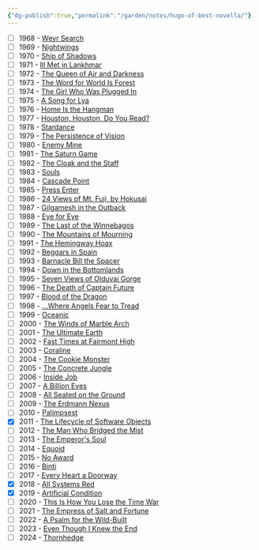 ```yaml
---
{"dg-publish":true,"permalink":"/garden/notes/hugo-of-best-novella/"}
---
```


- [ ] 1968 - [Weyr Search](https://en.wikipedia.org/wiki/Weyr_Search)
- [ ] 1969 - [Nightwings](https://en.wikipedia.org/wiki/Nightwings)
- [ ] 1970 - [Ship of Shadows](https://en.wikipedia.org/wiki/Ship_of_Shadows)
- [ ] 1971 - [Ill Met in Lankhmar](https://en.wikipedia.org/wiki/Ill_Met_in_Lankhmar)
- [ ] 1972 - [The Queen of Air and Darkness](https://en.wikipedia.org/wiki/The_Queen_of_Air_and_Darkness)
- [ ] 1973 - [The Word for World Is Forest](https://en.wikipedia.org/wiki/The_Word_for_World_Is_Forest)
- [ ] 1974 - [The Girl Who Was Plugged In](https://en.wikipedia.org/wiki/The_Girl_Who_Was_Plugged_In)
- [ ] 1975 - [A Song for Lya](https://en.wikipedia.org/wiki/A_Song_for_Lya)
- [ ] 1976 - [Home Is the Hangman](https://en.wikipedia.org/wiki/Home_Is_the_Hangman)
- [ ] 1977 - [Houston, Houston, Do You Read?](https://en.wikipedia.org/wiki/Houston,_Houston,_Do_You_Read%3F)
- [ ] 1978 - [Stardance](https://en.wikipedia.org/wiki/Stardance)
- [ ] 1979 - [The Persistence of Vision](https://en.wikipedia.org/wiki/The_Persistence_of_Vision)
- [ ] 1980 - [Enemy Mine](https://en.wikipedia.org/wiki/Enemy_Mine)
- [ ] 1981 - [The Saturn Game](https://en.wikipedia.org/wiki/The_Saturn_Game)
- [ ] 1982 - [The Cloak and the Staff](https://en.wikipedia.org/wiki/The_Cloak_and_the_Staff)
- [ ] 1983 - [Souls](https://en.wikipedia.org/wiki/Souls_(novella))
- [ ] 1984 - [Cascade Point](https://en.wikipedia.org/wiki/Cascade_Point)
- [ ] 1985 - [Press Enter](https://en.wikipedia.org/wiki/Press_Enter)
- [ ] 1986 - [24 Views of Mt. Fuji, by Hokusai](https://en.wikipedia.org/wiki/24_Views_of_Mt._Fuji,_by_Hokusai)
- [ ] 1987 - [Gilgamesh in the Outback](https://en.wikipedia.org/wiki/Gilgamesh_in_the_Outback)
- [ ] 1988 - [Eye for Eye](https://en.wikipedia.org/wiki/Eye_for_Eye)
- [ ] 1989 - [The Last of the Winnebagos](https://en.wikipedia.org/wiki/The_Last_of_the_Winnebagos)
- [ ] 1990 - [The Mountains of Mourning](https://en.wikipedia.org/wiki/The_Mountains_of_Mourning)
- [ ] 1991 - [The Hemingway Hoax](https://en.wikipedia.org/wiki/The_Hemingway_Hoax)
- [ ] 1992 - [Beggars in Spain](https://en.wikipedia.org/wiki/Beggars_in_Spain)
- [ ] 1993 - [Barnacle Bill the Spacer](https://en.wikipedia.org/wiki/Barnacle_Bill_the_Spacer)
- [ ] 1994 - [Down in the Bottomlands](https://en.wikipedia.org/wiki/Down_in_the_Bottomlands)
- [ ] 1995 - [Seven Views of Olduvai Gorge](https://en.wikipedia.org/wiki/Seven_Views_of_Olduvai_Gorge)
- [ ] 1996 - [The Death of Captain Future](https://en.wikipedia.org/wiki/The_Death_of_Captain_Future)
- [ ] 1997 - [Blood of the Dragon](https://en.wikipedia.org/wiki/Blood_of_the_Dragon)
- [ ] 1998 - [...Where Angels Fear to Tread](https://en.wikipedia.org/wiki/...Where_Angels_Fear_to_Tread)
- [ ] 1999 - [Oceanic](https://en.wikipedia.org/wiki/Oceanic_(novella))
- [ ] 2000 - [The Winds of Marble Arch](https://en.wikipedia.org/wiki/The_Winds_of_Marble_Arch)
- [ ] 2001 - [The Ultimate Earth](https://en.wikipedia.org/wiki/The_Ultimate_Earth)
- [ ] 2002 - [Fast Times at Fairmont High](https://en.wikipedia.org/wiki/Fast_Times_at_Fairmont_High)
- [ ] 2003 - [Coraline](https://en.wikipedia.org/wiki/Coraline)
- [ ] 2004 - [The Cookie Monster](https://en.wikipedia.org/wiki/The_Cookie_Monster)
- [ ] 2005 - [The Concrete Jungle](https://en.wikipedia.org/wiki/The_Concrete_Jungle)
- [ ] 2006 - [Inside Job](https://en.wikipedia.org/wiki/Inside_Job_(novella))
- [ ] 2007 - [A Billion Eves](https://en.wikipedia.org/wiki/A_Billion_Eves)
- [ ] 2008 - [All Seated on the Ground](https://en.wikipedia.org/wiki/All_Seated_on_the_Ground)
- [ ] 2009 - [The Erdmann Nexus](https://en.wikipedia.org/wiki/The_Erdmann_Nexus)
- [ ] 2010 - [Palimpsest](https://en.wikipedia.org/wiki/Palimpsest_(novella))
- [x] 2011 - [The Lifecycle of Software Objects](https://en.wikipedia.org/wiki/The_Lifecycle_of_Software_Objects)
- [ ] 2012 - [The Man Who Bridged the Mist](https://en.wikipedia.org/wiki/The_Man_Who_Bridged_the_Mist)
- [ ] 2013 - [The Emperor's Soul](https://en.wikipedia.org/wiki/The_Emperor%27s_Soul)
- [ ] 2014 - [Equoid](https://en.wikipedia.org/wiki/Equoid)
- [ ] 2015 - [No Award](https://en.wikipedia.org/wiki/Hugo_Award_for_Best_Novella#2015)
- [ ] 2016 - [Binti](https://en.wikipedia.org/wiki/Binti_(novella))
- [ ] 2017 - [Every Heart a Doorway](https://en.wikipedia.org/wiki/Every_Heart_a_Doorway)
- [x] 2018 - [All Systems Red](https://en.wikipedia.org/wiki/All_Systems_Red)
- [x] 2019 - [Artificial Condition](https://en.wikipedia.org/wiki/Artificial_Condition)
- [ ] 2020 - [This Is How You Lose the Time War](https://en.wikipedia.org/wiki/This_Is_How_You_Lose_the_Time_War)
- [ ] 2021 - [The Empress of Salt and Fortune](https://en.wikipedia.org/wiki/The_Empress_of_Salt_and_Fortune)
- [ ] 2022 - [A Psalm for the Wild-Built](https://en.wikipedia.org/wiki/A_Psalm_for_the_Wild-Built)
- [ ] 2023 - [Even Though I Knew the End](https://en.wikipedia.org/wiki/Even_Though_I_Knew_the_End)
- [ ] 2024 - [Thornhedge](https://en.wikipedia.org/wiki/Thornhedge)
